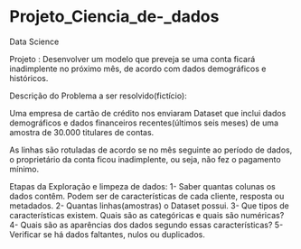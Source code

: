 # Projeto_Ciencia_de-_dados
Data Science

Projeto :  Desenvolver um modelo que preveja se uma conta ficará inadimplente no próximo mês, de acordo com dados demográficos e históricos.

Descrição do Problema a ser resolvido(fictício): 

Uma empresa de cartão de crédito nos enviaram Dataset que inclui dados demográficos e dados financeiros recentes(últimos seis meses) de uma amostra de 30.000 titulares de contas. 

As linhas são rotuladas de acordo se no mês seguinte ao período de dados, o proprietário da conta ficou inadimplente, ou seja, não fez o pagamento mínimo.

Etapas da Exploração e limpeza de dados:
1- Saber quantas colunas os dados contêm. Podem ser de características de cada cliente, resposta ou metadados.
2- Quantas linhas(amostras) o Dataset possui.
3- Que tipos de características existem. Quais são as categóricas e quais são numéricas?
4- Quais são as aparências dos dados segundo essas características? 
5- Verificar se há dados faltantes, nulos ou duplicados.

